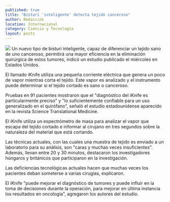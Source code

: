 ```yaml
---
published: true
title: "Bisturí 'inteligente' detecta tejido canceroso"
author: Redacción
location: Internacional
category: Ciencia y Tecnología
layout: posts
---
```


![](http://i.imgur.com/KAilWm5m.jpg)
Un nuevo tipo de bisturí inteligente, capaz de diferenciar un tejido sano de uno canceroso, permitirá una mayor eficiencia en la eliminación quirúrgica de estos tumores, indicó un estudio publicado el miércoles en Estados Unidos.

El llamado iKnife utiliza una pequeña corriente eléctrica que genera un poco de vapor mientras corta el tejido. Este vapor es analizado y el instrumento puede determinar si el tejido cortado es sano o canceroso.

Pruebas en 91 pacientes mostraron que el "diagnóstico del iKnife es particularmente preciso" y "lo suficientemente confiable para un uso generalizado en el quirófano", señaló el estudio estadounidense aparecido en la revista Science Translational Medicine.

El iKnife utiliza un espectrómetro de masa para analizar el vapor que escapa del tejido cortado e informar al cirujano en tres segundos sobre la naturaleza del material que está cortando.

Las técnicas actuales, con las cuales una muestra de tejido es enviado a un laboratorio para su análisis, son "caras y muchas veces insuficientes". Además, llevan entre 20 y 30 minutos, destacaron los investigadores húngaros y británicos que participaron en la investigación.

Las deficiencias tecnológicas actuales hacen que muchas veces los pacientes deban someterse a varias cirugías, explicaron.

El iKnife "puede mejorar el diagnóstico de tumores y puede influir en la toma de decisiones durante la operación, para mejorar en última instancia los resultados en oncología", agregaron los autores del estudio.
